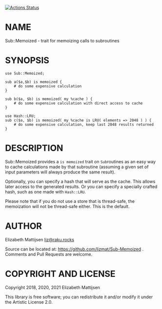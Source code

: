 [![Actions Status](https://github.com/lizmat/Sub-Memoized/workflows/test/badge.svg)](https://github.com/lizmat/Sub-Memoized/actions)

NAME
====

Sub::Memoized - trait for memoizing calls to subroutines

SYNOPSIS
========

    use Sub::Memoized;

    sub a($a,$b) is memoized {
        # do some expensive calculation
    }

    sub b($a, $b) is memoized( my %cache ) {
        # do some expensive calculation with direct access to cache
    }

    use Hash::LRU;
    sub c($a, $b) is memoized( my %cache is LRU( elements => 2048 ) ) {
        # do some expensive calculation, keep last 2048 results returned
    }

DESCRIPTION
===========

Sub::Memoized provides a `is memoized` trait on `Sub`routines as an easy way to cache calculations made by that subroutine (assuming a given set of input parameters will always produce the same result).

Optionally, you can specify a hash that will serve as the cache. This allows later access to the generated results. Or you can specify a specially crafted hash, such as one made with `Hash::LRU`.

Please note that if you do not use a store that is thread-safe, the memoization will not be thread-safe either. This is the default.

AUTHOR
======

Elizabeth Mattijsen <liz@raku.rocks>

Source can be located at: https://github.com/lizmat/Sub-Memoized . Comments and Pull Requests are welcome.

COPYRIGHT AND LICENSE
=====================

Copyright 2018, 2020, 2021 Elizabeth Mattijsen

This library is free software; you can redistribute it and/or modify it under the Artistic License 2.0.

